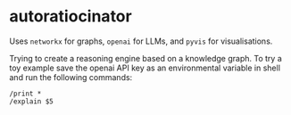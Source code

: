 # autoratiocinator
Uses `networkx` for graphs, `openai` for LLMs, and `pyvis` for visualisations.

Trying to create a reasoning engine based on a knowledge graph. To try a toy example save the openai API key as an environmental variable in shell and run the following commands:
```
/print *
/explain $5
```
